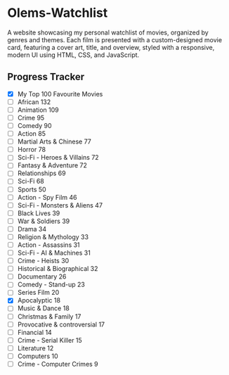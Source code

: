 # Olems-Watchlist
A website showcasing my personal watchlist of movies, organized by genres and themes. Each film is presented with a custom-designed movie card, featuring a cover art, title, and overview, styled with a responsive, modern UI using HTML, CSS, and JavaScript.

## Progress Tracker

- [x] My Top 100 Favourite Movies
- [ ] African	132
- [ ] Animation	109
- [ ] Crime	95
- [ ] Comedy	90
- [ ] Action	85
- [ ] Martial Arts & Chinese	77
- [ ] Horror	78
- [ ] Sci-Fi - Heroes & Villains	72
- [ ] Fantasy & Adventure	72
- [ ] Relationships	69
- [ ] Sci-Fi	68
- [ ] Sports	50
- [ ] Action - Spy Film	46
- [ ] Sci-Fi - Monsters & Aliens	47
- [ ] Black Lives	39
- [ ] War & Soldiers	39
- [ ] Drama	34
- [ ] Religion & Mythology	33
- [ ] Action - Assassins	31
- [ ] Sci-Fi - AI & Machines	31
- [ ] Crime - Heists	30
- [ ] Historical & Biographical	32
- [ ] Documentary	26
- [ ] Comedy - Stand-up	23
- [ ] Series Film	20
- [x] Apocalyptic	18
- [ ] Music & Dance	18
- [ ] Christmas & Family	17
- [ ] Provocative & controversial	17
- [ ] Financial	14
- [ ] Crime - Serial Killer	15
- [ ] Literature	12
- [ ] Computers	10
- [ ] Crime - Computer Crimes	9
